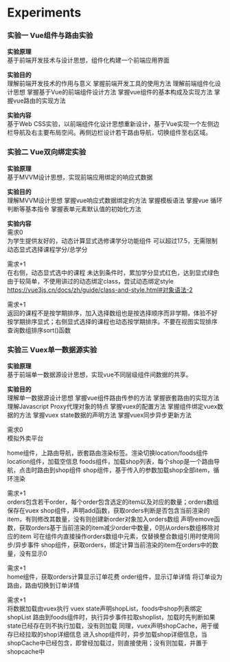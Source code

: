 # Experiments
### 实验一 Vue组件与路由实验
**实验原理**  
基于前端开发技术与设计思想，组件化构建一个前端应用界面

**实验目的**  
理解前端开发技术的作用与意义
掌握前端开发工具的使用方法
理解前端组件化设计思想
掌握基于Vue的前端组件设计方法
掌握vue组件的基本构成及实现方法
掌握vue路由的实现方法

**实验内容**  
基于Web CSS实验，以前端组件化设计思想重新设计，基于Vue实现一个左侧边栏导航及右主要布局空间。再侧边栏设计若干路由导航，切换组件至右区域。

### 实验二 Vue双向绑定实验
**实验原理**  
基于MVVM设计思想，实现前端应用绑定的响应式数据

**实验目的**  
理解MVVM设计思想
掌握vue响应式数据绑定的方法
掌握模板语法
掌握vue 循环判断等基本指令
掌握表单元素默认值的初始化方法

**实验内容**  
需求0  
为学生提供友好的，动态计算显式选修课学分功能组件
可以超过17.5，无需限制
动态显式选择课程学分/总学分

需求+1  
在右侧，动态显式选中的课程
未达到条件时，累加学分显式红色，达到显式绿色
由于较简单，不使用讲过的动态绑定class，尝试动态绑定style
https://vue3js.cn/docs/zh/guide/class-and-style.html#对象语法-2

需求+1  
返回的课程不是按学期排序，加入选择数组也是按选择顺序而非学期，体验不好
按学期排序显式；右侧显式选择的课程也动态按学期排序。不要在视图实现排序
查询数组排序sort()函数

### 实验三 Vuex单一数据源实验
**实验原理**  
基于前端单一数据源设计思想，实现vue不同层级组件间数据的共享。

**实验目的**  
理解单一数据源设计思想
掌握vue组件路由传参的方法
掌握嵌套路由的实现方法
理解Javascript Proxy代理对象的特点
掌握vuex的配置方法
掌握组件绑定vuex数据的方法
掌握vuex state数据的声明方法
掌握vuex同步异步更新方法

需求0  
模拟外卖平台  

home组件，上路由导航，嵌套路由渲染标签。渲染切换location/foods组件
location组件，加载空信息
foods组件，加载shop列表，每个shop是一个路由导航，点击时路由到shop组件
shop组件，基于传入的参数加载shop全部item，循环渲染

需求+1  
orders包含若干order，每个order包含选定的item以及对应的数量；orders数组保存在vuex
shop组件，声明add函数，获取orders判断是否包含当前渲染的item，有则修改其数量，没有则创建新order对象加入orders数组
声明remove函数，获取orders基于当前渲染的item减少order中数量，0则从orders数组移除对应的item
可在组件内直接操作orders数组中元素，仅替换整合数组引用时使用同步/异步事件
shop组件，获取orders，绑定计算当前渲染的item在orders中的数量，没有显示0

需求+1  
home组件，获取orders计算显示订单花费
order组件，显示订单详情
将订单设为路由，路由切换到订单详情

需求+1  
将数据加载由vuex执行
vuex state声明shopList，foods中shop列表绑定shopList
路由到foods组件时，执行异步事件拉取shoplist，加载时先判断如果state已经存在则不执行加载，没有则加载
同理，vuex声明shopCache，用于缓存已经拉取的shop详细信息
进入shop组件时，异步加载shop详细信息，当shopCache中已经包含，即曾经加载过，则直接使用；没有则加载，并置于shopcache中